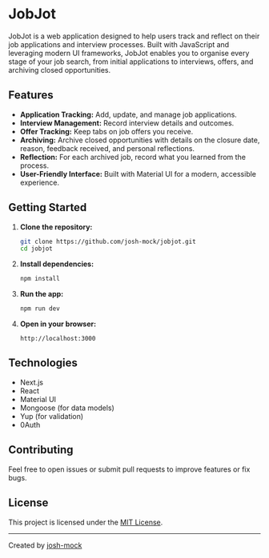 # JobJot

JobJot is a web application designed to help users track and reflect on their job applications and interview processes. Built with JavaScript and leveraging modern UI frameworks, JobJot enables you to organise every stage of your job search, from initial applications to interviews, offers, and archiving closed opportunities.

## Features

- **Application Tracking:** Add, update, and manage job applications.
- **Interview Management:** Record interview details and outcomes.
- **Offer Tracking:** Keep tabs on job offers you receive.
- **Archiving:** Archive closed opportunities with details on the closure date, reason, feedback received, and personal reflections.
- **Reflection:** For each archived job, record what you learned from the process.
- **User-Friendly Interface:** Built with Material UI for a modern, accessible experience.

## Getting Started

1. **Clone the repository:**
   ```bash
   git clone https://github.com/josh-mock/jobjot.git
   cd jobjot
   ```

2. **Install dependencies:**
   ```bash
   npm install
   ```

3. **Run the app:**
   ```bash
   npm run dev
   ```

4. **Open in your browser:**
   ```
   http://localhost:3000
   ```

## Technologies

- Next.js
- React
- Material UI
- Mongoose (for data models)
- Yup (for validation)
- 0Auth

## Contributing

Feel free to open issues or submit pull requests to improve features or fix bugs.

## License

This project is licensed under the [MIT License](LICENSE).

---

Created by [josh-mock](https://github.com/josh-mock)
